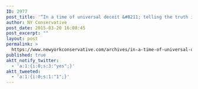 ```yaml
---
ID: 2977
post_title: '“In a time of universal deceit &#8211; telling the truth is a revolutionary act.” –George Orwell'
author: NY Conservative
post_date: 2015-03-20 16:08:45
post_excerpt: ""
layout: post
permalink: >
  https://www.newyorkconservative.com/archives/in-a-time-of-universal-deceit-telling-the-truth-is-a-revolutionary-act-george-orwell/
published: true
aktt_notify_twitter:
  - 'a:1:{i:0;s:3:"yes";}'
aktt_tweeted:
  - 'a:1:{i:0;s:1:"1";}'
---
```

<p><img src="http://www.newyorkconservative.com/wp-content/uploads/2015/03/032015_2008_Inatimeofu1.png" alt="" /></p>